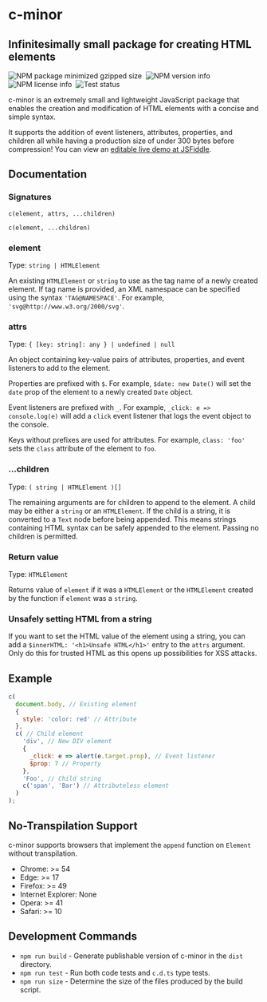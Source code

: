 # c-minor

## Infinitesimally small package for creating HTML elements

![NPM package minimized gzipped size](https://img.shields.io/bundlejs/size/c-minor)&nbsp;
![NPM version info](https://img.shields.io/npm/v/c-minor)&nbsp;
![NPM license info](https://img.shields.io/npm/l/c-minor)&nbsp;
![Test status](https://img.shields.io/github/actions/workflow/status/BrandonXLF/c-minor/tests.yml)

c-minor is an extremely small and lightweight JavaScript package that enables the creation and modification of HTML elements with a concise and simple syntax.

It supports the addition of event listeners, attributes, properties, and children all while having a production size of under 300 bytes before compression! You can view an [editable live demo at JSFiddle](https://jsfiddle.net/gh/get/library/pure/BrandonXLF/c-minor/tree/fiddle/demo/src).

## Documentation

### Signatures

`c(element, attrs, ...children)`

`c(element, ...children)`

### element

Type: `string | HTMLElement`

An existing `HTMLElement` or `string` to use as the tag name of a newly created element. If tag name is provided, an XML namespace can be specified using the syntax `'TAG@NAMESPACE'`. For example, `'svg@http://www.w3.org/2000/svg'`.

### attrs

Type: `{ [key: string]: any } | undefined | null`

An object containing key-value pairs of attributes, properties, and event listeners to add to the element.

Properties are prefixed with `$`. For example, `$date: new Date()` will set the `date` prop of the element to a newly created `Date` object.

Event listeners are prefixed with `_`. For example, `_click: e => console.log(e)` will add a `click` event listener that logs the event object to the console.

Keys without prefixes are used for attributes. For example, `class: 'foo'` sets the `class` attribute of the element to `foo`.

### ...children

Type: `( string | HTMLElement )[]`

The remaining arguments are for children to append to the element. A child may be either a `string` or an `HTMLElement`. If the child is a string, it is converted to a `Text` node before being appended. This means strings containing HTML syntax can be safely appended to the element. Passing no children is permitted.

### Return value

Type: `HTMLElement`

Returns value of `element` if it was a `HTMLElement` or the `HTMLElement` created by the function if `element` was a `string`.

### Unsafely setting HTML from a string

If you want to set the HTML value of the element using a string, you can add a `$innerHTML: '<h1>Unsafe HTML</h1>'` entry to the `attrs` argument. Only do this for trusted HTML as this opens up possibilities for XSS attacks.

## Example

```js
c(
  document.body, // Existing element
  {
    style: 'color: red' // Attribute
  },
  c( // Child element
    'div', // New DIV element
    {
      _click: e => alert(e.target.prop), // Event listener
      $prop: 7 // Property
    },
    'Foo', // Child string
    c('span', 'Bar') // Attributeless element
  )
);
```

## No-Transpilation Support

c-minor supports browsers that implement the `append` function on `Element` without transpilation.

* Chrome: >= 54
* Edge: >= 17
* Firefox: >= 49
* Internet Explorer: None
* Opera: >= 41
* Safari: >= 10

## Development Commands

* `npm run build` - Generate publishable version of c-minor in the `dist` directory.
* `npm run test` - Run both code tests and `c.d.ts` type tests.
* `npm run size` - Determine the size of the files produced by the build script.
